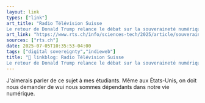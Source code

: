 ```yaml
---
layout: link
types: ["link"]
art_title: "Radio Télévision Suisse
Le retour de Donald Trump relance le débat sur la souveraineté numérique "
art_link: "https://www.rts.ch/info/sciences-tech/2025/article/souverainete-numerique-l-europe-face-au-defi-de-l-independance-technologique-28930147.html?rts_source=rss_t"
sources: ["rts.ch"]
date: 2025-07-05T10:35:53-04:00
tags: ["digital sovereignty","indieweb"]
title: "🔗 linkblog: Radio Télévision Suisse
Le retour de Donald Trump relance le débat sur la souveraineté numérique "
---
```

J'aimerais parler de ce sujet à mes étudiants. Même aux États-Unis, on doit nous demander de wui nous sommes dépendants dans notre vie numérique.
